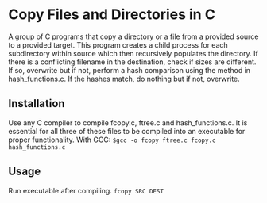 # Copy Files and Directories in C
A group of C programs that copy a directory or a file from a provided source to a provided target. This program creates a child process for each subdirectory within source which then recursively populates the directory. If there is a conflicting filename in the destination, check if sizes are different. If so, overwrite but if not, perform a hash comparison using the method in hash_functions.c. If the hashes match, do nothing but if not, overwrite. 
## Installation
Use any C compiler to compile fcopy.c, ftree.c and hash_functions.c. It is essential for all three of these files to be compiled into an executable for proper functionality.
With GCC: `$gcc -o fcopy ftree.c fcopy.c hash_functions.c`
## Usage
Run executable after compiling.
`fcopy SRC DEST`
